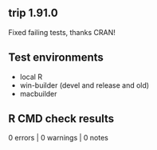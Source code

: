 ## trip 1.91.0

Fixed failing tests, thanks CRAN!

## Test environments

* local R 
* win-builder (devel and release and old)
* macbuilder

## R CMD check results

0 errors | 0 warnings | 0 notes

